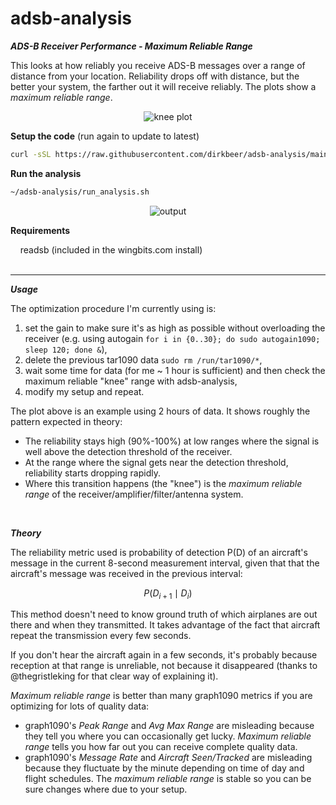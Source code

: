 # adsb-analysis

***ADS-B Receiver Performance - Maximum Reliable Range***

This looks at how reliably you receive ADS-B messages over a range of distance from your location. Reliability drops off with distance, but the better your system, the farther out it will receive reliably. The plots show a *maximum reliable range*.

<p align="center">
  <img src="https://github.com/dirkbeer/adsb-analysis/assets/6425332/39edac08-4905-45e6-b69c-96ce5bdfbac9" alt="knee plot">
</p>

**Setup the code** (run again to update to latest)
```bash
curl -sSL https://raw.githubusercontent.com/dirkbeer/adsb-analysis/main/setup.sh | bash
```

**Run the analysis**
```bash
~/adsb-analysis/run_analysis.sh
```

<p align="center">
  <img src="https://github.com/dirkbeer/adsb-analysis/assets/6425332/d9b10809-b9b1-4a8e-98d1-23cb520b8a80" alt="output">
</p>


**Requirements**

&nbsp;&nbsp;&nbsp;&nbsp;readsb (included in the wingbits.com install)
<br><br>

---

***Usage***

The optimization procedure I'm currently using is: 

1) set the gain to make sure it's as high as possible without overloading the receiver (e.g. using autogain `for i in {0..30}; do sudo autogain1090; sleep 120; done &`),
2) delete the previous tar1090 data `sudo rm /run/tar1090/*`,
3) wait some time for data (for me ~ 1 hour is sufficient) and then check the maximum reliable "knee" range with adsb-analysis,
4) modify my setup and repeat.

The plot above is an example using 2 hours of data. It shows roughly the pattern expected in theory:

* The reliability stays high (90%-100%) at low ranges where the signal is well above the detection threshold of the receiver. 
* At the range where the signal gets near the detection threshold, reliability starts dropping rapidly.
* Where this transition happens (the "knee") is the *maximum reliable range* of the receiver/amplifier/filter/antenna system.
<br>

***Theory***

The reliability metric used is probability of detection P(D) of an aircraft's message in the current 8-second measurement interval, given that that the aircraft's message was received in the previous interval:

$$
P(D_{i+1} \mid D_i)
$$

This method doesn't need to know ground truth of which airplanes are out there and when they transmitted. It takes advantage of the fact that aircraft repeat the transmission every few seconds. 

If you don't hear the aircraft again in a few seconds, it's probably because reception at that range is unreliable, not because it disappeared (thanks to @thegristleking for that clear way of explaining it). 

*Maximum reliable range* is better than many graph1090 metrics if you are optimizing for lots of quality data:
* graph1090's *Peak Range* and *Avg Max Range* are misleading because they tell you where you can occasionally get lucky. *Maximum reliable range* tells you how far out you can receive complete quality data.
* graph1090's *Message Rate* and *Aircraft Seen/Tracked* are misleading because they fluctuate by the minute depending on time of day and flight schedules. The *maximum reliable range* is stable so you can be sure changes where due to your setup.


